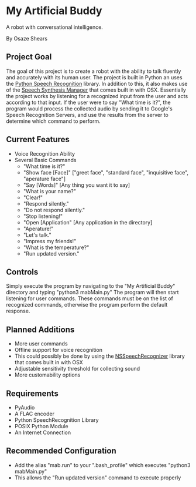 My Artificial Buddy
===================
A robot with conversational intelligence.

By Osaze Shears

Project Goal
------------
The goal of this project is to create a robot with the ability to talk fluently and accurately with its human user. The project is built in Python an uses the [Python Speech Recognition](https://pypi.python.org/pypi/SpeechRecognition/) library. In addition to this, it also makes use of the  [Speech Synthesis Manager](https://developer.apple.com/library/mac/documentation/Darwin/Reference/ManPages/man1/say.1.html) that comes built in with OSX. Essentially the project works by listening for a recognized input from the user and acts according to that input. If the user were to say "What time is it?", the program would process the collected audio by sending it to Google's Speech Recognition Servers, and use the results from the server to determine which command to perform.



Current Features
----------------
* Voice Recognition Ability
* Several Basic Commands
  * "What time is it?"
  * "Show face [Face]" ["greet face", "standard face", "inquisitive face", "aperature face"]
  * "Say [Words]" [Any thing you want it to say]
  * "What is your name?"
  * "Clear!"
  * "Respond silently."
  * "Do not respond silently."
  * "Stop listening!"
  * "Open [Application" [Any application in the directory]
  * "Aperature!"
  * "Let's talk."
  * "Impress my friends!"
  * "What is the temperature?"
  * "Run updated version."
  

Controls
--------
Simply execute the program by navigating to the "My Artificial Buddy" directory and typing "python3 mabMain.py" The program will then start listening for user commands. These commands must be on the list of recognized commands, otherwise the program perform the default response.


Planned Additions
-----------------
* More user commands
* Offline support for voice recognition
 * This could possibly be done by using the [NSSpeechRecognizer](https://developer.apple.com/library/mac/documentation/Cocoa/Conceptual/Speech/Articles/RecognizeSpeech.html) library that comes built in with OSX
* Adjustable sensitivity threshold for collecting sound
* More customability options


Requirements
------------
* PyAudio
* A FLAC encoder
* Python SpeechRecognition Library
* POSIX Python Module
* An Internet Connection

Recommended Configuration
-------------------------
* Add the alias "mab.run" to your ".bash_profile" which executes "python3 mabMain.py"
 * This allows the "Run updated version" command to execute properly
